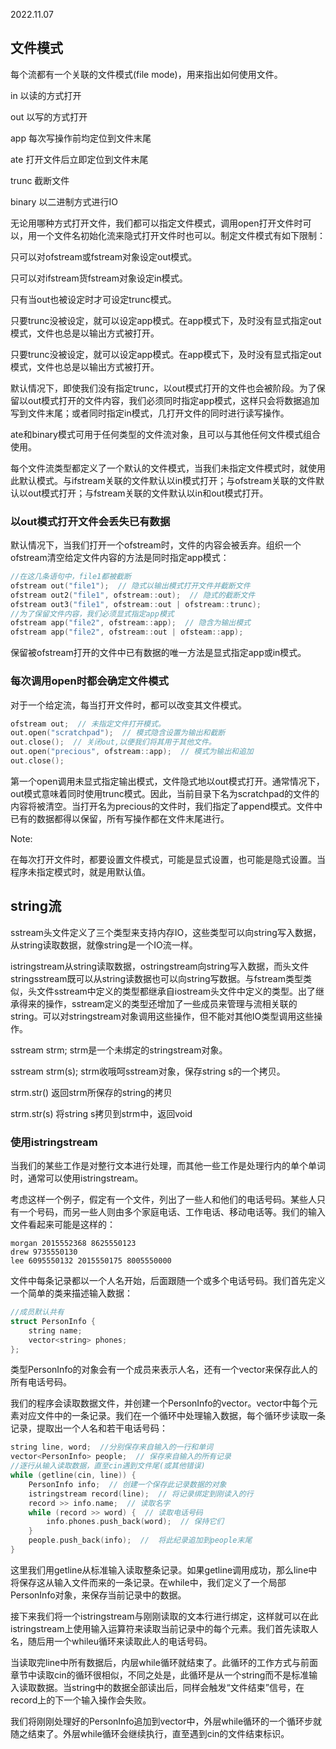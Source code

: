 2022.11.07



## 文件模式
每个流都有一个关联的文件模式(file mode)，用来指出如何使用文件。

in   以读的方式打开

out  以写的方式打开

app  每次写操作前均定位到文件末尾

ate  打开文件后立即定位到文件末尾

trunc  截断文件

binary  以二进制方式进行IO

无论用哪种方式打开文件，我们都可以指定文件模式，调用open打开文件时可以，用一个文件名初始化流来隐式打开文件时也可以。制定文件模式有如下限制：

只可以对ofstream或fstream对象设定out模式。

只可以对ifstream货fstream对象设定in模式。

只有当out也被设定时才可设定trunc模式。

只要trunc没被设定，就可以设定app模式。在app模式下，及时没有显式指定out模式，文件也总是以输出方式被打开。

只要trunc没被设定，就可以设定app模式。在app模式下，及时没有显式指定out模式，文件也总是以输出方式被打开。

默认情况下，即使我们没有指定trunc，以out模式打开的文件也会被阶段。为了保留以out模式打开的文件内容，我们必须同时指定app模式，这样只会将数据追加写到文件末尾；或者同时指定in模式，几打开文件的同时进行读写操作。

ate和binary模式可用于任何类型的文件流对象，且可以与其他任何文件模式组合使用。

每个文件流类型都定义了一个默认的文件模式，当我们未指定文件模式时，就使用此默认模式。与ifstream关联的文件默认以in模式打开；与ofstream关联的文件默认以out模式打开；与fstream关联的文件默认以in和out模式打开。

### 以out模式打开文件会丢失已有数据
默认情况下，当我们打开一个ofstream时，文件的内容会被丢弃。组织一个ofstream清空给定文件内容的方法是同时指定app模式：

```c++
//在这几条语句中，file1都被截断
ofstream out("file1");  // 隐式以输出模式打开文件并截断文件
ofstream out2("file1", ofstream::out);  // 隐式的截断文件
ofstream out3("file1", ofstream::out | ofstream::trunc);
//为了保留文件内容，我们必须显式指定app模式
ofstream app("file2", ofstream::app);  // 隐含为输出模式
ofstream app("file2", ofstream::out | ofsteam::app);
```

保留被ofstream打开的文件中已有数据的唯一方法是显式指定app或in模式。

### 每次调用open时都会确定文件模式
对于一个给定流，每当打开文件时，都可以改变其文件模式。

```c++
ofstream out;  // 未指定文件打开模式。
out.open("scratchpad");  // 模式隐含设置为输出和截断
out.close();  // 关闭out,以便我们将其用于其他文件。
out.open("precious", ofstream::app);  // 模式为输出和追加
out.close();
```

第一个open调用未显式指定输出模式，文件隐式地以out模式打开。通常情况下，out模式意味着同时使用trunc模式。因此，当前目录下名为scratchpad的文件的内容将被清空。当打开名为precious的文件时，我们指定了append模式。文件中已有的数据都得以保留，所有写操作都在文件末尾进行。

Note:

在每次打开文件时，都要设置文件模式，可能是显式设置，也可能是隐式设置。当程序未指定模式时，就是用默认值。

## string流
sstream头文件定义了三个类型来支持内存IO，这些类型可以向string写入数据，从string读取数据，就像string是一个IO流一样。

istringstream从string读取数据，ostringstream向string写入数据，而头文件stringsstream既可以从string读数据也可以向string写数据。与fstream类型类似，头文件sstream中定义的类型都继承自iostream头文件中定义的类型。出了继承得来的操作，sstream定义的类型还增加了一些成员来管理与流相关联的string。可以对stringstream对象调用这些操作，但不能对其他IO类型调用这些操作。

sstream strm;  strm是一个未绑定的stringstream对象。

sstream strm(s);  strm收哦呵sstream对象，保存string s的一个拷贝。

strm.str()  返回strm所保存的string的拷贝

strm.str(s)  将string s拷贝到strm中，返回void

### 使用istringstream
当我们的某些工作是对整行文本进行处理，而其他一些工作是处理行内的单个单词时，通常可以使用istringstream。

考虑这样一个例子，假定有一个文件，列出了一些人和他们的电话号码。某些人只有一个号码，而另一些人则由多个家庭电话、工作电话、移动电话等。我们的输入文件看起来可能是这样的：

```
morgan 2015552368 8625550123
drew 9735550130
lee 6095550132 2015550175 8005550000
```

文件中每条记录都以一个人名开始，后面跟随一个或多个电话号码。我们首先定义一个简单的类来描述输入数据：

```c++
//成员默认共有
struct PersonInfo {
    string name;
    vector<string> phones;
};
```
类型PersonInfo的对象会有一个成员来表示人名，还有一个vector来保存此人的所有电话号码。

我们的程序会读取数据文件，并创建一个PersonInfo的vector。vector中每个元素对应文件中的一条记录。我们在一个循环中处理输入数据，每个循环步读取一条记录，提取出一个人名和若干电话号码：

```c++
string line, word;  //分别保存来自输入的一行和单词
vector<PersonInfo> people;  // 保存来自输入的所有记录
//逐行从输入读取数据，直至cin遇到文件尾(或其他错误)
while (getline(cin, line)) {
    PersonInfo info;  // 创建一个保存此记录数据的对象
    istringstream record(line);  // 将记录绑定到刚读入的行
    record >> info.name;  // 读取名字
    while (record >> word) {  // 读取电话号码
        info.phones.push_back(word);  // 保持它们
    }
    people.push_back(info);  //  将此纪录追加到people末尾
}
```

这里我们用getline从标准输入读取整条记录。如果getline调用成功，那么line中将保存这从输入文件而来的一条记录。在while中，我们定义了一个局部PersonInfo对象，来保存当前记录中的数据。

接下来我们将一个istringstream与刚刚读取的文本行进行绑定，这样就可以在此istringstream上使用输入运算符来读取当前记录中的每个元素。我们首先读取人名，随后用一个whileu循环来读取此人的电话号码。

当读取完line中所有数据后，内层while循环就结束了。此循环的工作方式与前面章节中读取cin的循环很相似，不同之处是，此循环是从一个string而不是标准输入读取数据。当string中的数据全部读出后，同样会触发“文件结束”信号，在record上的下一个输入操作会失败。

我们将刚刚处理好的PersonInfo追加到vector中，外层while循环的一个循环步就随之结束了。外层while循环会继续执行，直至遇到cin的文件结束标识。

